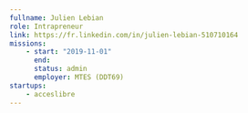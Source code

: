 ```yaml
---
fullname: Julien Lebian
role: Intrapreneur
link: https://fr.linkedin.com/in/julien-lebian-510710164
missions:
    - start: "2019-11-01"
      end:
      status: admin
      employer: MTES (DDT69)
startups:
    - acceslibre
---
```

